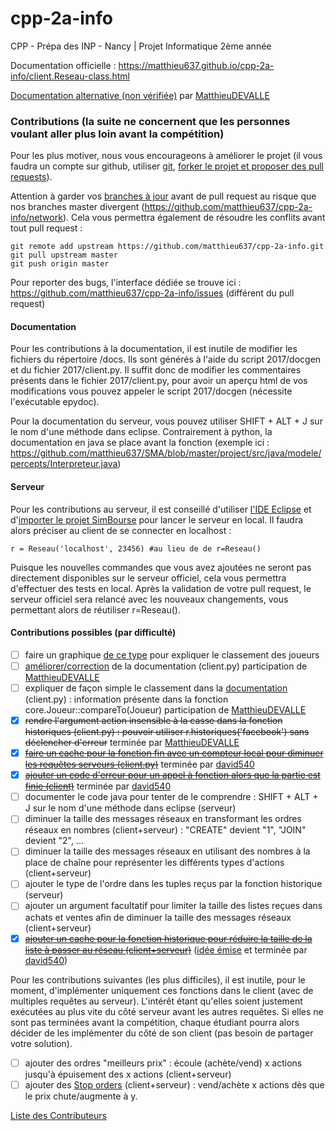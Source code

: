 # cpp-2a-info
CPP - Prépa des INP - Nancy | Projet Informatique 2ème année

Documentation officielle : https://matthieu637.github.io/cpp-2a-info/client.Reseau-class.html

[Documentation alternative (non vérifiée)](http://documentation-matthieu-devalle.readthedocs.io) par [MatthieuDEVALLE](https://github.com/matthieuDEVALLE)

### Contributions (la suite ne concernent que les personnes voulant aller plus loin avant la compétition)
Pour les plus motiver, nous vous encourageons à améliorer le projet (il vous faudra un compte sur github, utiliser [git](https://openclassrooms.com/courses/gerer-son-code-avec-git-et-github), [forker le projet et proposer des pull requests](https://help.github.com/articles/creating-a-pull-request-from-a-fork/)).

Attention à garder vos [branches à jour](https://help.github.com/articles/syncing-a-fork/#platform-linux)
avant de pull request au risque que nos branches master divergent (https://github.com/matthieu637/cpp-2a-info/network). Cela vous permettra également de résoudre les conflits avant tout pull request :
```
git remote add upstream https://github.com/matthieu637/cpp-2a-info.git
git pull upstream master
git push origin master
```

Pour reporter des bugs, l'interface dédiée se trouve ici : https://github.com/matthieu637/cpp-2a-info/issues (différent du pull request)

#### Documentation
Pour les contributions à la documentation, il est inutile de modifier les fichiers du répertoire /docs.
Ils sont générés à l'aide du script 2017/docgen et du fichier 2017/client.py.
Il suffit donc de modifier les commentaires présents dans le fichier 2017/client.py, pour avoir un aperçu html de vos modifications vous pouvez appeler le script 2017/docgen (nécessite l'exécutable epydoc).

Pour la documentation du serveur, vous pouvez utiliser SHIFT + ALT + J sur le nom d'une méthode dans eclipse.
Contrairement à python, la documentation en java se place avant la fonction (exemple ici : https://github.com/matthieu637/SMA/blob/master/project/src/java/modele/percepts/Interpreteur.java)

#### Serveur
Pour les contributions au serveur, il est conseillé d'utiliser [l'IDE Eclipse](https://eclipse.org/downloads/) et d'[importer le projet SimBourse](http://stackoverflow.com/questions/6760115/importing-a-github-project-into-eclipse) pour lancer le serveur en local. Il faudra alors préciser au client de se connecter en localhost :
```
r = Reseau('localhost', 23456) #au lieu de de r=Reseau()
```
Puisque les nouvelles commandes que vous avez ajoutées ne seront pas directement disponibles sur le serveur officiel, cela vous permettra d'effectuer des tests en local. Après la validation de votre pull request, le serveur officiel sera relancé avec les nouveaux changements, vous permettant alors de réutiliser r=Reseau().

#### Contributions possibles (par difficulté)
- [ ] faire un graphique [de ce type](http://bigbrowser.blog.lemonde.fr/files/2014/07/TuOuVous-530x405.jpg) pour expliquer le classement des joueurs
- [ ] [améliorer/correction](http://epydoc.sourceforge.net/manual-epytext.html) de la documentation (client.py) participation de [MatthieuDEVALLE](https://github.com/matthieuDEVALLE)
- [ ] expliquer de façon simple le classement dans la [documentation](http://epydoc.sourceforge.net/manual-epytext.html) (client.py) : information présente dans la fonction core.Joueur::compareTo(Joueur) participation de [MatthieuDEVALLE](https://github.com/matthieuDEVALLE)
- [x] ~~rendre l'argument action insensible à la casse dans la fonction historiques (client.py) : pouvoir utiliser r.historiques('facebook') sans déclencher d'erreur~~ terminée par [MatthieuDEVALLE](https://github.com/matthieuDEVALLE)
- [x] ~~[faire un cache pour la fonction fin avec un compteur local pour diminuer les requêtes serveurs (client.py)](https://github.com/matthieu637/cpp-2a-info/pull/1)~~ terminée par [david540](https://github.com/david540)
- [x] ~~[ajouter un code d'erreur pour un appel à fonction alors que la partie est finie (client)](https://github.com/matthieu637/cpp-2a-info/pull/1)~~ terminée par [david540](https://github.com/david540)
- [ ] documenter le code java pour tenter de le comprendre : SHIFT + ALT + J sur le nom d'une méthode dans eclipse (serveur)
- [ ] diminuer la taille des messages réseaux en transformant les ordres réseaux en nombres (client+serveur) : "CREATE" devient "1", "JOIN" devient "2", ...
- [ ] diminuer la taille des messages réseaux en utilisant des nombres à la place de chaîne pour représenter les différents types d'actions (client+serveur)
- [ ] ajouter le type de l'ordre dans les tuples reçus par la fonction historique (serveur)
- [ ] ajouter un argument facultatif pour limiter la taille des listes reçues dans achats et ventes afin de diminuer la taille des messages réseaux (client+serveur)
- [x] ~~[ajouter un cache pour la fonction historique pour réduire la taille de la liste à passer au réseau (client+serveur)](https://github.com/matthieu637/cpp-2a-info/pull/2)~~ ([idée émise](https://github.com/matthieu637/cpp-2a-info/pull/1) et terminée par [david540](https://github.com/david540))

Pour les contributions suivantes (les plus difficiles), il est inutile, pour le moment, d'implémenter uniquement ces fonctions dans le client (avec de multiples requêtes au serveur). L'intérêt étant qu'elles soient justement exécutées au plus vite du côté serveur avant les autres requêtes. Si elles ne sont pas terminées avant la compétition, chaque étudiant pourra alors décider de les implémenter du côté de son client (pas besoin de partager votre solution).
- [ ] ajouter des ordres "meilleurs prix" : écoule (achète/vend) x actions jusqu'à épuisement des x actions (client+serveur)
- [ ] ajouter des [Stop orders](https://en.wikipedia.org/wiki/Order_(exchange)#Stop_orders) (client+serveur) : vend/achète x actions dès que le prix chute/augmente à y.

[Liste des Contributeurs](https://github.com/matthieu637/cpp-2a-info/graphs/contributors)
